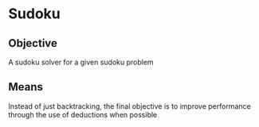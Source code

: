 # Sudoku
## Objective
A sudoku solver for a given sudoku problem

## Means
Instead of just backtracking, the final objective is to improve performance through the use of deductions when possible
